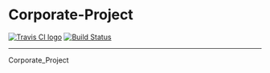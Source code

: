 # Corporate-Project
[![Travis CI logo](TravisCI.png)](https://travis-ci.org)
[![Build Status](https://travis-ci.org/EvilAcid/Corporate-Project.svg?branch=master)](https://travis-ci.org/EvilAcid/Corporate-Project)

- - -
Corporate_Project

